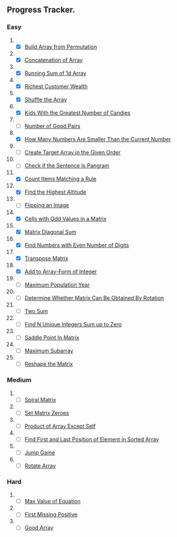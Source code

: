 

## Progress Tracker.

### Easy 

1. -[x] [Build Array from Permutation](https://leetcode.com/problems/build-array-from-permutation/)
2. -[x] [Concatenation of Array](https://leetcode.com/problems/concatenation-of-array/)
3. -[x] [Running Sum of 1d Array](https://leetcode.com/problems/running-sum-of-1d-array/)
4. -[x] [Richest Customer Wealth](https://leetcode.com/problems/richest-customer-wealth/)
5. -[x] [Shuffle the Array](https://leetcode.com/problems/shuffle-the-array/)
6. -[x] [Kids With the Greatest Number of Candies](https://leetcode.com/problems/kids-with-the-greatest-number-of-candies/)
7. -[ ] [Number of Good Pairs](https://leetcode.com/problems/number-of-good-pairs/)
8. -[x] [How Many Numbers Are Smaller Than the Current Number](https://leetcode.com/problems/how-many-numbers-are-smaller-than-the-current-number/)
9. -[ ] [Create Target Array in the Given Order](https://leetcode.com/problems/create-target-array-in-the-given-order/)
10. -[ ] [Check if the Sentence Is Pangram](https://leetcode.com/problems/check-if-the-sentence-is-pangram/)
11. -[x] [Count Items Matching a Rule](https://leetcode.com/problems/count-items-matching-a-rule/)
12. -[x] [Find the Highest Altitude](https://leetcode.com/problems/find-the-highest-altitude/)
13. -[ ] [Flipping an Image](https://leetcode.com/problems/flipping-an-image/)
14. -[x] [Cells with Odd Values in a Matrix](https://leetcode.com/problems/cells-with-odd-values-in-a-matrix/)
15. -[x] [Matrix Diagonal Sum](https://leetcode.com/problems/matrix-diagonal-sum/)
16. -[x] [Find Numbers with Even Number of Digits](https://leetcode.com/problems/find-numbers-with-even-number-of-digits/)
17. -[x] [Transpose Matrix](https://leetcode.com/problems/transpose-matrix/)
18. -[x] [Add to Array-Form of Integer](https://leetcode.com/problems/add-to-array-form-of-integer/)
19. -[ ] [Maximum Population Year](https://leetcode.com/problems/maximum-population-year/)
20. -[ ] [Determine Whether Matrix Can Be Obtained By Rotation](https://leetcode.com/problems/determine-whether-matrix-can-be-obtained-by-rotation/)
21. -[ ] [Two Sum](https://leetcode.com/problems/two-sum/)
22. -[ ] [Find N Unique Integers Sum up to Zero](https://leetcode.com/problems/find-n-unique-integers-sum-up-to-zero/)
23. -[ ] [Saddle Point In Matrix](https://leetcode.com/problems/lucky-numbers-in-a-matrix/)
24. -[ ] [Maximum Subarray](https://leetcode.com/problems/maximum-subarray/)
25. -[ ] [Reshape the Matrix](https://leetcode.com/problems/reshape-the-matrix/)

### Medium
1. -[ ] [Spiral Matrix](https://leetcode.com/problems/spiral-matrix/)
2. -[ ] [Set Matrix Zeroes](https://leetcode.com/problems/set-matrix-zeroes/)
3. -[ ] [Product of Array Except Self](https://leetcode.com/problems/product-of-array-except-self/)
4. -[ ] [Find First and Last Position of Element in Sorted Array](https://leetcode.com/problems/find-first-and-last-position-of-element-in-sorted-array/)
5. -[ ] [Jump Game](https://leetcode.com/problems/jump-game/)
6. -[ ] [Rotate Array](https://leetcode.com/problems/rotate-array/)

### Hard
1. -[ ] [Max Value of Equation](https://leetcode.com/problems/max-value-of-equation/)
2. -[ ] [First Missing Positive](https://leetcode.com/problems/first-missing-positive/)
3. -[ ] [Good Array](https://leetcode.com/problems/check-if-it-is-a-good-array/)
